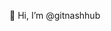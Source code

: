  👋 Hi, I’m @gitnashhub

<!---
gitnashhub/gitnashhub is a ✨ special ✨ repository because its `README.md` (this file) appears on your GitHub profile.
You can click the Preview link to take a look at your changes.
--->
